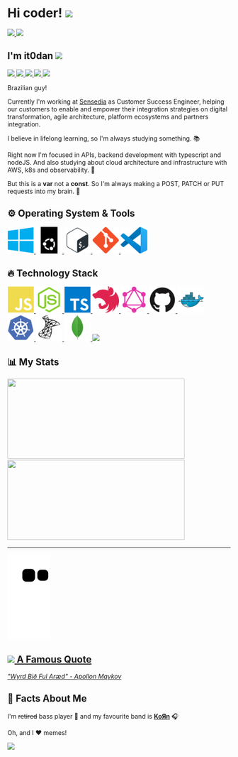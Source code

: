 # Hi coder! <img src="https://media.tenor.com/Yzeh4Z4UQuAAAAAC/viciadoemcodar.gif" width="80" />

<div>
  <a href="https://github.com/it0dan">
    <img src="https://komarev.com/ghpvc/?username=it0dan&label=Views&color=3f1a91&style=plastic">
  </a>
  
  <a href="https://github.com/it0dan">
    <img src="https://img.shields.io/github/followers/it0dan?label=follow&style=social">
  </a>
</div>

## I'm it0dan <img src="https://github.com/TheDudeThatCode/TheDudeThatCode/blob/master/Assets/headbang.gif" width="30">

<div>
  <a href="https://www.linkedin.com/in/itdaniloamaral">
    <img src="https://img.shields.io/badge/LinkedIn-0077B5?style=for-the-badge&logo=linkedin&logoColor=white">
  </a>
  
   <a href="https://medium.com/@D.aN">
    <img src="https://img.shields.io/badge/Medium-12100E?style=for-the-badge&logo=medium&logoColor=white">
  </a>
  
   <a href="https://open.spotify.com/user/qvlig3ixandn9kb3sf9dsv7qj?si=e23521c203fd44ca">
    <img src="https://img.shields.io/badge/Spotify-1ED760?&style=for-the-badge&logo=spotify&logoColor=white">
  </a>
  
   <a href="https://www.twitch.tv/it0dan">
    <img src="https://img.shields.io/badge/Twitch-9146FF?style=for-the-badge&logo=twitch&logoColor=white">
  </a>
  
   <a href="https://www.youtube.com/channel/UCK3P0cgY_32wdRN4Xw1Fn5w">
    <img src="https://img.shields.io/badge/YouTube-FF0000?style=for-the-badge&logo=youtube&logoColor=white">
  </a>
</div>

Brazilian guy!

Currently I'm working at [Sensedia](https://sensedia.com/) as Customer Success Engineer, helping our customers to enable and empower their integration strategies on digital transformation, agile architecture, platform ecosystems and partners integration.

I believe in lifelong learning, so I'm always studying something. 📚

Right now I'm focused in APIs, backend development with typescript and nodeJS. And also studying about cloud architecture and infrastructure with AWS, k8s and observability. 🎯

But this is a **var** not a **const**. So I'm always making a POST, PATCH or PUT requests into my brain. 🧠

## ⚙️ Operating System & Tools

<div>
  <a href="https://www.microsoft.com/en-us/windows?r=1">
    <img src="https://github.com/devicons/devicon/blob/master/icons/windows8/windows8-original.svg" width="60">
  </a>  
  
  <a href="https://ubuntu.com/">
    <img src="https://github.com/devicons/devicon/blob/master/icons/ubuntu/ubuntu-plain.svg" width="60">
  </a>
  
  <a href="https://www.gnu.org/software/bash/">
    <img src="https://github.com/devicons/devicon/blob/master/icons/bash/bash-plain.svg" width="60">
  </a>
  
  <a href="https://git-scm.com/">
    <img src="https://github.com/devicons/devicon/blob/master/icons/git/git-original.svg" width="60">
  </a>
  
  <a href="https://code.visualstudio.com/">
    <img src="https://github.com/devicons/devicon/blob/master/icons/vscode/vscode-original.svg" width="60">
  </a>

## 🔥 Technology Stack
  
<div>
  <a href="https://www.javascript.com/">
    <img src="https://github.com/devicons/devicon/blob/master/icons/javascript/javascript-plain.svg" width="60">
  </a>
  
  <a href="https://nodejs.org/en/">
    <img src="https://github.com/devicons/devicon/blob/master/icons/nodejs/nodejs-original.svg" width="60">
  </a>  
  
  <a href="https://www.typescriptlang.org/">
    <img src="https://github.com/devicons/devicon/blob/master/icons/typescript/typescript-plain.svg" width="60">
  </a>
  
  <a href="https://nestjs.com/">
    <img src="https://github.com/devicons/devicon/blob/master/icons/nestjs/nestjs-plain.svg" width="60">
  </a>
  
  <a href="https://graphql.org/">
    <img src="https://github.com/devicons/devicon/blob/master/icons/graphql/graphql-plain.svg" width="60">
  </a>
  
  <a href="https://github.com/">
    <img src="https://github.com/devicons/devicon/blob/master/icons/github/github-original.svg" width="60">
  </a>
  
  <a href="https://www.docker.com/">
    <img src="https://github.com/devicons/devicon/blob/master/icons/docker/docker-original.svg" width="60">
  </a>
  
  <a href="https://kubernetes.io/">
    <img src="https://github.com/devicons/devicon/blob/master/icons/kubernetes/kubernetes-plain.svg" width="60">
  </a>
  
  <a href="https://www.microsoft.com/en-us/sql-server/">
    <img src="https://github.com/devicons/devicon/blob/master/icons/microsoftsqlserver/microsoftsqlserver-plain.svg" width="60">
  </a>
  
  <a href="https://www.mongodb.com/">
    <img src="https://github.com/devicons/devicon/blob/master/icons/mongodb/mongodb-original.svg" width="60">
  </a>
  
  <a href="https://www.elastic.co/">
    <img src="https://cdn.worldvectorlogo.com/logos/elasticsearch.svg" width="60">
  </a>
</div>
  
 ## 📊 My Stats
  
<div>
  <a href="https://github.com/it0dan">
    <img height="180em" src="https://github-readme-stats.vercel.app/api/top-langs/?username=it0dan&layout=compact&langs_count=7&theme=dracula&count_private=true" width="400">
    <img height="180em" src="https://github-readme-stats.vercel.app/api?username=it0dan&show_icons=true&theme=dracula&include_all_commits=true&count_private=true" width="400">
</div>
  
------------
  
![Snake animation](https://github.com/it0dan/it0dan/blob/output/github-contribution-grid-snake.svg)
  
## <img src="https://github.com/TheDudeThatCode/TheDudeThatCode/blob/master/Assets/hmm.gif" width="20"> A Famous Quote
  
[*"Wyrd Bið Ful Aræd" - Apollon Maykov*](https://oldenglishpoetry.camden.rutgers.edu/2017/06/08/wyrd-bid-ful-araed-the-wanderer-line-5b/)
  
## 👀 Facts About Me
  
I'm ~~retired~~ bass player 🎸 and my favourite band is [**KoЯn**](https://korn.com/) 🎧

Oh, and I ❤ memes!
  
<img src="https://media.tenor.com/PlXROjIs2BcAAAAS/javascript-undefined-is-not-a-function.gif" width="200">
